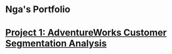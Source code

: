 # Nga's Portfolio
# [Project 1: AdventureWorks Customer Segmentation Analysis](https://github.com/nqnga-0502/AventureWorks-CustomerSegmentation.git)
